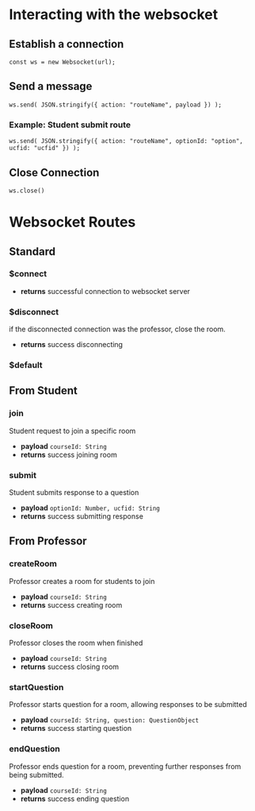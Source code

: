 # Interacting with the websocket

## Establish a connection
`const ws = new Websocket(url);`

## Send a message
`ws.send(
  JSON.stringify({
    action: "routeName",
    payload
  })
);`

### Example: Student submit route
`ws.send(
  JSON.stringify({
    action: "routeName",
    optionId: "option",
    ucfid: "ucfid"
  })
);`

## Close Connection
`ws.close()`

# Websocket Routes

## Standard

### $connect
- **returns** successful connection to websocket server

### $disconnect
if the disconnected connection was the professor, close the room. 
- **returns** success disconnecting

### $default

## From Student

### join
Student request to join a specific room
- **payload** `courseId: String`
- **returns** success joining room

### submit
Student submits response to a question
- **payload** `optionId: Number, ucfid: String`
- **returns** success submitting response

## From Professor

### createRoom
Professor creates a room for students to join
- **payload** `courseId: String`
- **returns** success creating room

### closeRoom
Professor closes the room when finished
- **payload** `courseId: String`
- **returns** success closing room

### startQuestion
Professor starts question for a room, allowing responses to be submitted
- **payload** `courseId: String, question: QuestionObject`
- **returns** success starting question

### endQuestion
Professor ends question for a room, preventing further
responses from being submitted.
- **payload** `courseId: String`
- **returns** success ending question
